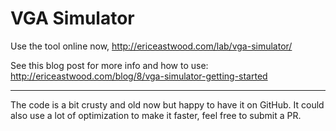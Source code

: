 # VGA Simulator

Use the tool online now, http://ericeastwood.com/lab/vga-simulator/

See this blog post for more info and how to use: http://ericeastwood.com/blog/8/vga-simulator-getting-started

---

The code is a bit crusty and old now but happy to have it on GitHub. It could also use a lot of optimization to make it faster, feel free to submit a PR.
